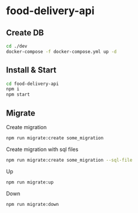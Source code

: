 # food-delivery-api

## Create DB
```bash
cd ./dev
docker-compose -f docker-compose.yml up -d
```

## Install & Start
```bash
cd food-delivery-api
npm i
npm start
```

## Migrate
Create migration
```bash
npm run migrate:create some_migration
```
Create migration with sql files
```bash
npm run migrate:create some_migration --sql-file
```
Up
```bash
npm run migrate:up
```
Down
```bash
npm run migrate:down
```
